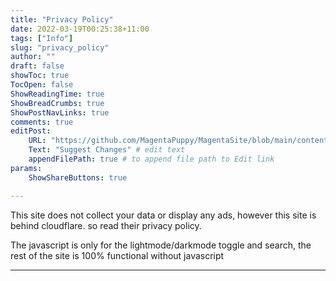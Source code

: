 ```yaml
---
title: "Privacy Policy"
date: 2022-03-19T00:25:38+11:00
tags: ["Info"]
slug: "privacy_policy"
author: ""
draft: false
showToc: true
TocOpen: false
ShowReadingTime: true
ShowBreadCrumbs: true
ShowPostNavLinks: true
comments: true
editPost:
    URL: "https://github.com/MagentaPuppy/MagentaSite/blob/main/content"
    Text: "Suggest Changes" # edit text
    appendFilePath: true # to append file path to Edit link
params:
    ShowShareButtons: true

---
```


This site does not collect your data or display any ads, however this site is behind cloudflare. 
so read their privacy policy.

The javascript is only for the lightmode/darkmode toggle and search, the rest of the site is 100% functional without javascript

---

